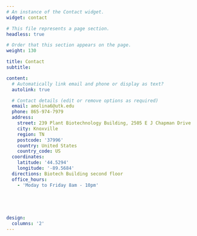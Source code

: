 ```yaml
---
# An instance of the Contact widget.
widget: contact

# This file represents a page section.
headless: true

# Order that this section appears on the page.
weight: 130

title: Contact
subtitle:

content:
  # Automatically link email and phone or display as text?
  autolink: true

  # Contact details (edit or remove options as required)
  email: amolina6@utk.edu
  phone: 865-974-7979
  address:
    street: 239 Plant Biotechnology Building, 2505 E J Chapman Drive
    city: Knoxville
    region: TN
    postcode: '37996'
    country: United States
    country_code: US
  coordinates:
    latitude: '44.5294'
    longitude: '-89.5684'
  directions: Biotech Building second floor
  office_hours:
    - 'Moday to Friday 8am - 10pm'
    

  


design:
  columns: '2'
---
```

